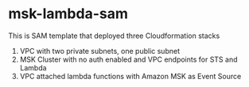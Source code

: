 # msk-lambda-sam

This is SAM template that deployed three Cloudformation stacks

1. VPC with two private subnets, one public subnet
2. MSK Cluster with no auth enabled and VPC endpoints for STS and Lambda
3. VPC attached lambda functions with Amazon MSK as Event Source
